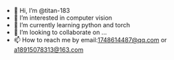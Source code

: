 - 👋 Hi, I’m @titan-183
- 👀 I’m interested in computer vision
- 🌱 I’m currently learning python and torch
- 💞️ I’m looking to collaborate on ...
- 📫 How to reach me by email:1748614487@qq.com or a18915078313@163.com

<!---
titan-183/titan-183 is a ✨ special ✨ repository because its `README.md` (this file) appears on your GitHub profile.
You can click the Preview link to take a look at your changes.
--->

